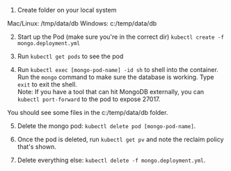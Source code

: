 1. Create folder on your local system

Mac/Linux: /tmp/data/db
Windows: c:/temp/data/db

2. Start up the Pod (make sure you're in the correct dir)
	`kubectl create -f mongo.deployment.yml`

3. Run `kubectl get pods` to see the pod

4. Run `kubectl exec [mongo-pod-name] -id sh` to shell into the container. Run the `mongo` command to make sure the database is working. Type `exit` to exit the shell.  
Note: If you have a tool that can hit MongoDB externally, you can `kubectl port-forward` to the pod to expose 27017.
  
You should see some files in the c:/temp/data/db folder.

5. Delete the mongo pod: `kubectl delete pod [mongo-pod-name]`.

6. Once the pod is deleted, run `kubectl get pv` and note the reclaim policy that's shown.

7. Delete everything else: `kubectl delete -f mongo.deployment.yml`.